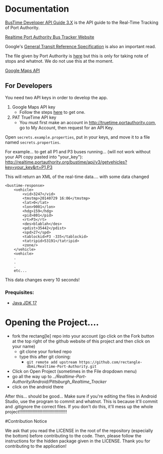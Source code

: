 Documentation
=============


[BusTime Developer API Guide 3.X](https://truetime.portauthority.org/bustime/apidoc/docs/DeveloperAPIGuide3_0.pdf) is the API guide to the Real-Time Tracking of Port Authority.

[Realtime Port Authority Bus Tracker Website](http://truetime.portauthority.org/)

Google's [General Transit Reference Specification](https://developers.google.com/transit/gtfs/reference) is also an important read.

The file given by Port Authority is [here](http://www.portauthority.org/GeneralTransitFeed/) but this is only for taking note of stops and whatnot. We do not use this at the moment.

[Google Maps API](https://developers.google.com/maps/)

## For Developers

You need two API keys in order to develop the app.
1. Google Maps API key
    * Follow the steps [here](https://developers.google.com/maps/documentation/android-sdk/get-api-key) to get one.
2. PAT TrueTime API key
    * You must first make an account in http://truetime.portauthority.com, go to My Account, then request for an API Key.

Open `secrets.example.properties`, put in your keys, and move it to a file named `secrets.properties`.

For example... to get all P1 and P3 buses running... (will not work without your API copy pasted into "your_key"):
http://realtime.portauthority.org/bustime/api/v3/getvehicles?key=your_key&rt=P1,P3

This will return an XML of the real-time data.... with some data changed

```
<bustime-response>
	<vehicle>
		<vid>3247</vid>
		<tmstmp>20140729 16:06</tmstmp>
		<lat>0</lat>
		<lon>9001</lon>
		<hdg>159</hdg>
		<pid>801</pid>
		<rt>P3</rt>
		<des>blablah</des>
		<pdist>35442</pdist>
		<spd>27</spd>
		<tablockid>P3 -335</tablockid>
		<tatripid>53191</tatripid>
		<zone/>
	</vehicle>
	<vehicle>
	.
	.
	.
	etc...
```

This data changes every 10 seconds!

### Prequisites:
- [Java JDK 17](http://www.webupd8.org/2012/09/install-oracle-java-8-in-ubuntu-via-ppa.html)

# Opening the Project....
- fork the rectang\[le\] repo into your account (go click on the Fork button at the top right of the github website of this project and then click on your name)
	- git clone your forked repo
	- type this after git cloning:
		- `git remote add upstream https://github.com/rectangle-dbmi/Realtime-Port-Authority.git`
- Click on Open Project (sometimes in the File dropdown menu)
- go all the way up to *../Realtime-Port-Authority/Android/Pittsburgh_Realtime_Tracker*
- click on the android there

After this... should be good... Make sure if you're editing the files in Android Studio, use the program to commit and whatnot. This is because it'll commit and .gitignore the correct files. If you don't do this, it'll mess up the whole project!!!!!!!!!!!!!!!!!!!!!!!!!!!!!!!!!!!!!!!

#Contribution Notice

We ask that you read the LICENSE in the root of the repository (especially the bottom) before contributing to the code. Then, please follow the instructions for the hidden package given in the LICENSE. Thank you for contributing to the application!
